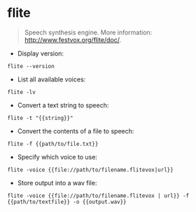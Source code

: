# flite

> Speech synthesis engine.
> More information: <http://www.festvox.org/flite/doc/>.

- Display version:

`flite --version`

- List all available voices:

`flite -lv`

- Convert a text string to speech:

`flite -t "{{string}}"`

- Convert the contents of a file to speech:

`flite -f {{path/to/file.txt}}`

- Specify which voice to use:

`flite -voice {{file://path/to/filename.flitevox|url}}`

- Store output into a wav file:

`flite -voice {{file://path/to/filename.flitevox | url}} -f {{path/to/textfile}} -o {{output.wav}}`
